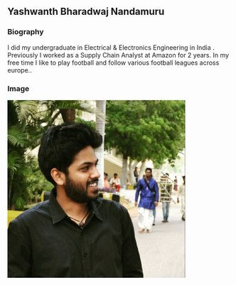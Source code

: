 ## Yashwanth Bharadwaj Nandamuru

### Biography 
I did my undergraduate in Electrical & Electronics Engineering in India . Previously I worked as a Supply Chain Analyst at Amazon for 2 years. In my free time I like to play football and follow various football leagues across europe..

### Image 
![Alt text](NYB-image.jpeg)
